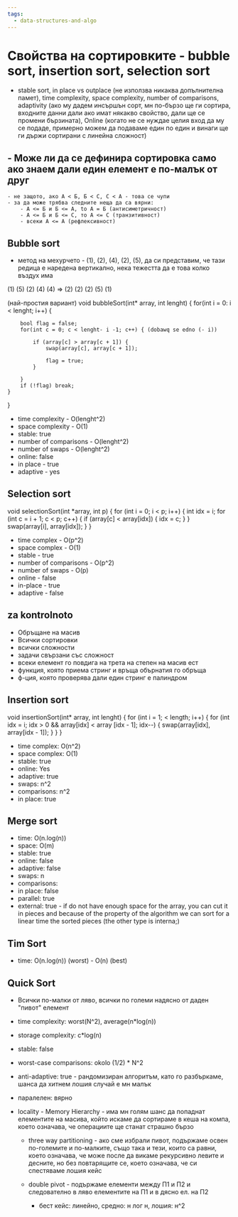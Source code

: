 ```yaml
---
tags:
  - data-structures-and-algo
---
```


# Свойства на сортировките - bubble sort, insertion sort, selection sort
- stable sort, in place vs outplace (не използва никаква допълнителна памет),
time complexity, space complexity, number of comparisons, adaptivity (ако му дадем инсършън сорт, мн по-бързо ще ги сортира, входните данни дали ако имат някакво свойство, дали ще се промени бързината), Online (когато не се нуждае целия вход да му се подаде, примерно можем да подаваме един по един и винаги ще ги държи сортирани с линейна сложност)

## - Може ли да се дефинира сортировка само ако знаем дали един елемент е по-малък от друг
    - не защото, ако А < Б, Б < С, С < А - това се чупи
    - за да може трябва следните неща да са вярни:
        - А <= Б и Б <= А, to A = Б (антисиметричност)
        - А <= Б и Б <= С, то А <= С (транзитивност)
        - всеки А <= А (рефлексивност)

## Bubble sort
- метод на мехурчето - (1), (2), (4), (2), (5), да си представим, че тази редица е наредена вертикално,
нека тежестта да е това колко въздух има

(1)     (5)
(2)     (4)
(4) =>  (2)
(2)     (2)
(5)     (1)

(най-простия вариант)
void bubbleSort(int* array, int lenght) {
    for(int i = 0: i < lenght; i++) {

        bool flag = false;
        for(int c = 0; c < lenght- i -1; c++) { (dobawq se edno (- i))

            if (array[c] > array[c + 1]) {
                swap(array[c], array[c + 1]);

                flag = true;
            }

        }
        if (!flag) break;
    }
}

- time complexity - O(lenght^2)
- space complexity - O(1)
- stable: true
- number of comparisons - O(lenght^2)
- number of swaps - O(lenght^2)
- online: false
- in place - true
- adaptive - yes


## Selection sort

void selectionSort(int *array, int p) {
    for (int i = 0; i < p; i++) {
        int idx = i;
        for (int c = i + 1; c < p; c++) {
            if (array[c] < array[idx]) {
                idx = c;
            }
        }
        swap(array[i], array[idx]);
    }
}

- time complex - O(p^2)
- space complex - O(1)
- stable - true
- number of comparisons - O(p^2)
- number of swaps - O(p)
- online - false
- in-place - true
- adaptive - false

## za kontrolnoto
- Обръщане на масив
- Всички сортировки
- всички сложности
- задачи свързани със сложност
- всеки елемент го повдига на трета на степен на масив ест
- функция, която приема стринг и връща обърнатия го обръща
- ф-ция, която проверява дали един стринг е палиндром

## Insertion sort
void insertionSort(int* array, int lenght) {
    for (int i = 1; < length; i++) {
        for (int idx = i; idx > 0 && array[idx] < array [idx - 1]; idx--) {
            swap(array[idx], array[idx - 1]);
        }
    }
}

- time complex: O(n^2)
- space complex: O(1)
- stable: true
- online: Yes
- adaptive: true
- swaps: n^2
- comparisons: n^2
- in place: true

## Merge sort
- time: O(n.log(n))
- space: O(m)
- stable: true
- online: false
- adaptive: false
- swaps: n
- comparisons:
- in place: false
- parallel: true
- external: true - if do not have enough space for the array, you can cut it in pieces and because of the property of the algorithm we can sort for a linear time the sorted pieces (the other type is interna;)

## Tim Sort
- time: O(n.log(n)) (worst) - O(n) (best)

## Quick Sort
- Всички по-малки от ляво, всички по големи надясно от даден "пивот" елемент

- time complexity: worst(N^2), average(n*log(n))
- storage complexity: c*log(n)
- stable: false
- worst-case comparisons: okolo (1/2) * N^2
- anti-adaptive: true - рандомизиран алгоритъм, като го разбъркаме, шанса да хитнем лошия случай е мн малък
- паралелен: вярно
- locality - Memory Hierarchy - има мн голям шанс да попаднат елементите на масива, който искаме да сортираме
в кеша на компа, което означава, че операциите ще станат страшно бързо

    - three way partitioning - ако сме избрали пивот, подържаме освен по-големите и по-малките, също така и
    тези, които са равни, което означава, че може после да викаме рекурсивно левите и десните, но без повтарящите се, което означава, че си спестяваме лошия кейс

    - double pivot - подържаме елементи между П1 и П2 и следователно в ляво елементите на П1 и в дясно ел. на П2
        - бест кейс: линейно, средно: н лог н, лошия: н^2
  








